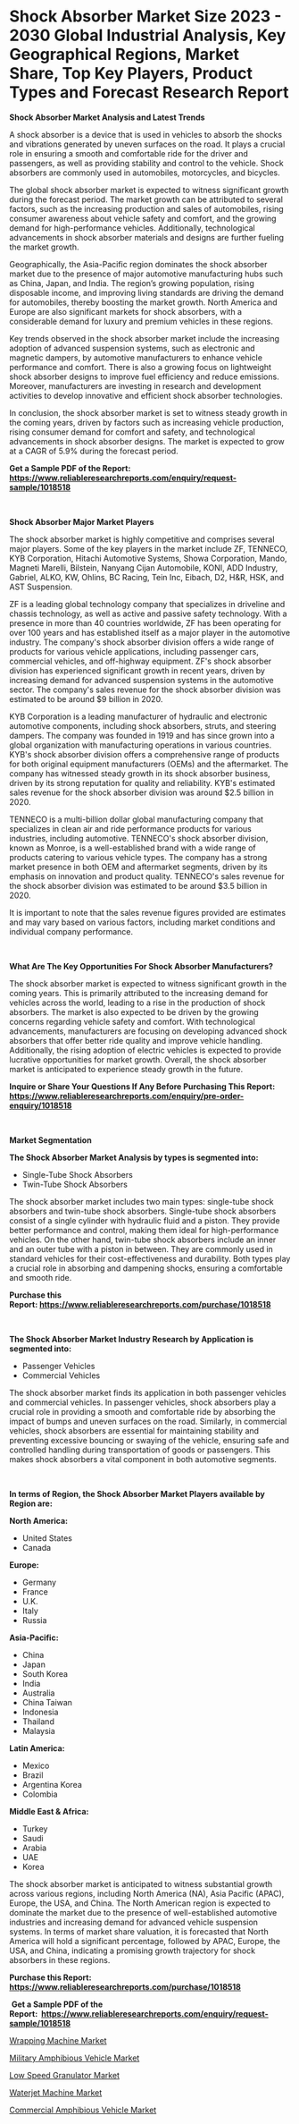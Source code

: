 <p><h1>Shock Absorber Market Size 2023 - 2030 Global Industrial Analysis, Key Geographical Regions, Market Share, Top Key Players, Product Types and Forecast Research Report</h1></p><p><strong>Shock Absorber Market Analysis and Latest Trends</strong></p>
<p><p>A shock absorber is a device that is used in vehicles to absorb the shocks and vibrations generated by uneven surfaces on the road. It plays a crucial role in ensuring a smooth and comfortable ride for the driver and passengers, as well as providing stability and control to the vehicle. Shock absorbers are commonly used in automobiles, motorcycles, and bicycles.</p><p>The global shock absorber market is expected to witness significant growth during the forecast period. The market growth can be attributed to several factors, such as the increasing production and sales of automobiles, rising consumer awareness about vehicle safety and comfort, and the growing demand for high-performance vehicles. Additionally, technological advancements in shock absorber materials and designs are further fueling the market growth.</p><p>Geographically, the Asia-Pacific region dominates the shock absorber market due to the presence of major automotive manufacturing hubs such as China, Japan, and India. The region’s growing population, rising disposable income, and improving living standards are driving the demand for automobiles, thereby boosting the market growth. North America and Europe are also significant markets for shock absorbers, with a considerable demand for luxury and premium vehicles in these regions.</p><p>Key trends observed in the shock absorber market include the increasing adoption of advanced suspension systems, such as electronic and magnetic dampers, by automotive manufacturers to enhance vehicle performance and comfort. There is also a growing focus on lightweight shock absorber designs to improve fuel efficiency and reduce emissions. Moreover, manufacturers are investing in research and development activities to develop innovative and efficient shock absorber technologies.</p><p>In conclusion, the shock absorber market is set to witness steady growth in the coming years, driven by factors such as increasing vehicle production, rising consumer demand for comfort and safety, and technological advancements in shock absorber designs. The market is expected to grow at a CAGR of 5.9% during the forecast period.</p></p>
<p><strong>Get a Sample PDF of the Report:&nbsp; <a href="https://www.reliableresearchreports.com/enquiry/request-sample/1018518">https://www.reliableresearchreports.com/enquiry/request-sample/1018518</a></strong></p>
<p>&nbsp;</p>
<p><strong>Shock Absorber Major Market Players</strong></p>
<p><p>The shock absorber market is highly competitive and comprises several major players. Some of the key players in the market include ZF, TENNECO, KYB Corporation, Hitachi Automotive Systems, Showa Corporation, Mando, Magneti Marelli, Bilstein, Nanyang Cijan Automobile, KONI, ADD Industry, Gabriel, ALKO, KW, Ohlins, BC Racing, Tein Inc, Eibach, D2, H&R, HSK, and AST Suspension.</p><p>ZF is a leading global technology company that specializes in driveline and chassis technology, as well as active and passive safety technology. With a presence in more than 40 countries worldwide, ZF has been operating for over 100 years and has established itself as a major player in the automotive industry. The company's shock absorber division offers a wide range of products for various vehicle applications, including passenger cars, commercial vehicles, and off-highway equipment. ZF's shock absorber division has experienced significant growth in recent years, driven by increasing demand for advanced suspension systems in the automotive sector. The company's sales revenue for the shock absorber division was estimated to be around $9 billion in 2020.</p><p>KYB Corporation is a leading manufacturer of hydraulic and electronic automotive components, including shock absorbers, struts, and steering dampers. The company was founded in 1919 and has since grown into a global organization with manufacturing operations in various countries. KYB's shock absorber division offers a comprehensive range of products for both original equipment manufacturers (OEMs) and the aftermarket. The company has witnessed steady growth in its shock absorber business, driven by its strong reputation for quality and reliability. KYB's estimated sales revenue for the shock absorber division was around $2.5 billion in 2020.</p><p>TENNECO is a multi-billion dollar global manufacturing company that specializes in clean air and ride performance products for various industries, including automotive. TENNECO's shock absorber division, known as Monroe, is a well-established brand with a wide range of products catering to various vehicle types. The company has a strong market presence in both OEM and aftermarket segments, driven by its emphasis on innovation and product quality. TENNECO's sales revenue for the shock absorber division was estimated to be around $3.5 billion in 2020.</p><p>It is important to note that the sales revenue figures provided are estimates and may vary based on various factors, including market conditions and individual company performance.</p></p>
<p>&nbsp;</p>
<p><strong>What Are The Key Opportunities For Shock Absorber Manufacturers?</strong></p>
<p><p>The shock absorber market is expected to witness significant growth in the coming years. This is primarily attributed to the increasing demand for vehicles across the world, leading to a rise in the production of shock absorbers. The market is also expected to be driven by the growing concerns regarding vehicle safety and comfort. With technological advancements, manufacturers are focusing on developing advanced shock absorbers that offer better ride quality and improve vehicle handling. Additionally, the rising adoption of electric vehicles is expected to provide lucrative opportunities for market growth. Overall, the shock absorber market is anticipated to experience steady growth in the future.</p></p>
<p><strong>Inquire or Share Your Questions If Any Before Purchasing This Report: <a href="https://www.reliableresearchreports.com/enquiry/pre-order-enquiry/1018518">https://www.reliableresearchreports.com/enquiry/pre-order-enquiry/1018518</a></strong></p>
<p>&nbsp;</p>
<p><strong>Market Segmentation</strong></p>
<p><strong>The Shock Absorber Market Analysis by types is segmented into:</strong></p>
<p><ul><li>Single-Tube Shock Absorbers</li><li>Twin-Tube Shock Absorbers</li></ul></p>
<p><p>The shock absorber market includes two main types: single-tube shock absorbers and twin-tube shock absorbers. Single-tube shock absorbers consist of a single cylinder with hydraulic fluid and a piston. They provide better performance and control, making them ideal for high-performance vehicles. On the other hand, twin-tube shock absorbers include an inner and an outer tube with a piston in between. They are commonly used in standard vehicles for their cost-effectiveness and durability. Both types play a crucial role in absorbing and dampening shocks, ensuring a comfortable and smooth ride.</p></p>
<p><strong>Purchase this Report:&nbsp;<a href="https://www.reliableresearchreports.com/purchase/1018518">https://www.reliableresearchreports.com/purchase/1018518</a></strong></p>
<p>&nbsp;</p>
<p><strong>The Shock Absorber Market Industry Research by Application is segmented into:</strong></p>
<p><ul><li>Passenger Vehicles</li><li>Commercial Vehicles</li></ul></p>
<p><p>The shock absorber market finds its application in both passenger vehicles and commercial vehicles. In passenger vehicles, shock absorbers play a crucial role in providing a smooth and comfortable ride by absorbing the impact of bumps and uneven surfaces on the road. Similarly, in commercial vehicles, shock absorbers are essential for maintaining stability and preventing excessive bouncing or swaying of the vehicle, ensuring safe and controlled handling during transportation of goods or passengers. This makes shock absorbers a vital component in both automotive segments.</p></p>
<p>&nbsp;</p>
<p><strong>In terms of Region, the Shock Absorber Market Players available by Region are:</strong></p>
<p>
    <p> <strong> North America: </strong>
        <ul>
            <li>United States</li>
            <li>Canada</li>
        </ul>
        </p> 
    <p> <strong> Europe: </strong>
        <ul>
            <li>Germany</li>
            <li>France</li>
            <li>U.K.</li>
            <li>Italy</li>
            <li>Russia</li>
        </ul>
        </p> 
    <p> <strong> Asia-Pacific: </strong>
        <ul>
            <li>China</li>
            <li>Japan</li>
            <li>South Korea</li>
            <li>India</li>
            <li>Australia</li>
            <li>China Taiwan</li>
            <li>Indonesia</li>
            <li>Thailand</li>
            <li>Malaysia</li>
        </ul>
        </p> 
    <p> <strong> Latin America: </strong>
        <ul>
            <li>Mexico</li>
            <li>Brazil</li>
            <li>Argentina Korea</li>
            <li>Colombia</li>
        </ul>
        </p> 
    <p> <strong> Middle East & Africa: </strong>
        <ul>
            <li>Turkey</li>
            <li>Saudi</li>
            <li>Arabia</li>
            <li>UAE</li>
            <li>Korea</li>
        </ul>
    </p>
    </p>
<p><p>The shock absorber market is anticipated to witness substantial growth across various regions, including North America (NA), Asia Pacific (APAC), Europe, the USA, and China. The North American region is expected to dominate the market due to the presence of well-established automotive industries and increasing demand for advanced vehicle suspension systems. In terms of market share valuation, it is forecasted that North America will hold a significant percentage, followed by APAC, Europe, the USA, and China, indicating a promising growth trajectory for shock absorbers in these regions.</p></p>
<p><strong>Purchase this Report: <a href="https://www.reliableresearchreports.com/purchase/1018518">https://www.reliableresearchreports.com/purchase/1018518</a></strong></p>
<p>&nbsp;<strong>Get a Sample PDF of the Report:&nbsp;&nbsp;<a href="https://www.reliableresearchreports.com/enquiry/request-sample/1018518">https://www.reliableresearchreports.com/enquiry/request-sample/1018518</a></strong></p>
<p><strong></strong></p>
<p><p><a href="https://medium.com/@karinaokon2662/wrapping-machine-market-size-cagr-trends-2024-2030-a8a0f977783b">Wrapping Machine Market</a></p><p><a href="https://github.com/santosh758595/Market-Research-Report-List-1/blob/main/military-amphibious-vehicle-market.md">Military Amphibious Vehicle Market</a></p><p><a href="https://www.linkedin.com/pulse/decoding-low-speed-granulator-market-deep-dive-latest-e7mce/">Low Speed Granulator Market</a></p><p><a href="https://medium.com/@othaleffler644/waterjet-machine-market-exploring-market-share-market-trends-and-future-growth-27096b7b668c">Waterjet Machine Market</a></p><p><a href="https://github.com/Chiragrp26/Market-Research-Report-List-1/blob/main/commercial-amphibious-vehicle-market.md">Commercial Amphibious Vehicle Market</a></p></p>